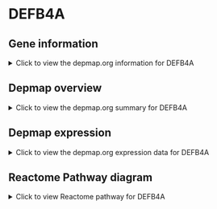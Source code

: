 <h1>DEFB4A</h1>

<h2>Gene information</h2>
<details>
  <summary>Click to view the depmap.org information for DEFB4A</summary>
  <iframe src="https://depmap.org/portal/gene/DEFB4A?tab=about" style="border:none;width:100%;height:800px"></iframe>
</details>

<h2>Depmap overview</h2>
<details>
  <summary>Click to view the depmap.org summary for DEFB4A</summary>
  <iframe src="https://depmap.org/portal/gene/DEFB4A?tab=overview" style="border:none;width:100%;height:800px"></iframe>
</details>

<h2>Depmap expression</h2>
<details>
  <summary>Click to view the depmap.org expression data for DEFB4A</summary>
  <iframe src="https://depmap.org/portal/gene/DEFB4A?tab=characterization" style="border:none;width:100%;height:800px"></iframe>
</details>



<h2>Reactome Pathway diagram</h2>
<details>
  <summary>Click to view Reactome pathway for DEFB4A</summary>
  <p>Defensins</p>
  <iframe src="https://reactome.org/PathwayBrowser/#/R-HSA-1461973" style="border:none;width:100%;height:800px"></iframe>
</details>




